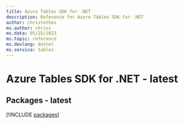 ```yaml
---
title: Azure Tables SDK for .NET
description: Reference for Azure Tables SDK for .NET
author: christothes
ms.author: chriss
ms.data: 05/25/2023
ms.topic: reference
ms.devlang: dotnet
ms.service: tables
---
```

# Azure Tables SDK for .NET - latest
## Packages - latest
[!INCLUDE [packages](tables-index.md)]